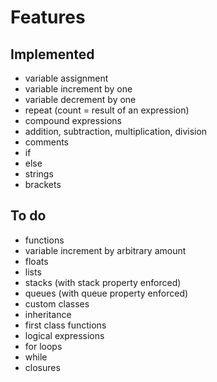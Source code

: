 # Features

## Implemented

- variable assignment
- variable increment by one
- variable decrement by one
- repeat (count = result of an expression)
- compound expressions
- addition, subtraction, multiplication, division
- comments
- if
- else
- strings
- brackets

## To do

- functions
- variable increment by arbitrary amount
- floats
- lists
- stacks (with stack property enforced)
- queues (with queue property enforced)
- custom classes
- inheritance
- first class functions
- logical expressions
- for loops
- while
- closures
